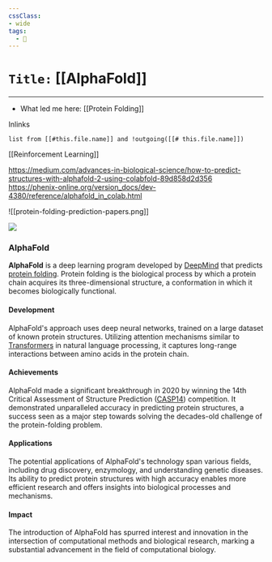 ```yaml
---
cssClass:
- wide
tags:
  - 🧪
---
```


# `Title:` [[AlphaFold]]
--- 

- What led me here: [[Protein Folding]]

Inlinks
```dataview 
list from [[#this.file.name]] and !outgoing([[# this.file.name]]) 
```

[[Reinforcement Learning]]

https://medium.com/advances-in-biological-science/how-to-predict-structures-with-alphafold-2-using-colabfold-89d858d2d356
https://phenix-online.org/version_docs/dev-4380/reference/alphafold_in_colab.html

![[protein-folding-prediction-papers.png]]


![](https://m.youtube.com/watch?v=mTjYvIU3KCY)
### AlphaFold

**AlphaFold** is a deep learning program developed by [DeepMind](https://deepmind.com) that predicts [protein folding](https://en.wikipedia.org/wiki/Protein_folding). Protein folding is the biological process by which a protein chain acquires its three-dimensional structure, a conformation in which it becomes biologically functional.

#### Development

AlphaFold's approach uses deep neural networks, trained on a large dataset of known protein structures. Utilizing attention mechanisms similar to [Transformers](https://en.wikipedia.org/wiki/Transformer_(machine_learning_model)) in natural language processing, it captures long-range interactions between amino acids in the protein chain.

#### Achievements

AlphaFold made a significant breakthrough in 2020 by winning the 14th Critical Assessment of Structure Prediction ([CASP14](https://predictioncenter.org/casp14/)) competition. It demonstrated unparalleled accuracy in predicting protein structures, a success seen as a major step towards solving the decades-old challenge of the protein-folding problem.

#### Applications

The potential applications of AlphaFold's technology span various fields, including drug discovery, enzymology, and understanding genetic diseases. Its ability to predict protein structures with high accuracy enables more efficient research and offers insights into biological processes and mechanisms.

#### Impact

The introduction of AlphaFold has spurred interest and innovation in the intersection of computational methods and biological research, marking a substantial advancement in the field of computational biology.

